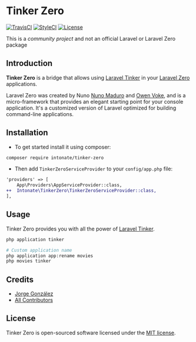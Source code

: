 # Tinker Zero

[![TravisCI](https://img.shields.io/travis/intonate/tinker-zero/master.svg?style=flat-square)](https://travis-ci.org/intonate/tinker-zero)
[![StyleCI](https://styleci.io/repos/110322700/shield)](https://styleci.io/repos/110322700)
[![License](https://img.shields.io/badge/license-MIT-brightgreen.svg?style=flat-square)](https://github.com/intonate/tinker-zero/blob/master/LICENSE)

This is a *community project* and not an official Laravel or Laravel Zero package

## Introduction

**Tinker Zero** is a bridge that allows using [Laravel Tinker](https://github.com/laravel/tinker) in your [Laravel Zero](http://laravel-zero.com) applications.

Laravel Zero was created by Nuno [Nuno Maduro](https://github.com/nunomaduro) and [Owen Voke](https://github.com/owenvoke), and is a micro-framework that provides an elegant starting point for your console application. It's a customized version of Laravel optimized for building command-line applications.

## Installation

* To get started install it using composer:

```sh
composer require intonate/tinker-zero
```

* Then add `TinkerZeroServiceProvider` to your `config/app.php` file:

```diff
'providers' => [
    App\Providers\AppServiceProvider::class,
++  Intonate\TinkerZero\TinkerZeroServiceProvider::class,
],
```

## Usage

Tinker Zero provides you with all the power of [Laravel Tinker](https://github.com/laravel/tinker).

```sh
php application tinker

# Custom application name
php application app:rename movies
php movies tinker
```

## Credits

* [Jorge González](https://github.com/scrubmx)
* [All Contributors](../../contributors)

## License

Tinker Zero is open-sourced software licensed under the [MIT license](LICENSE.md).
